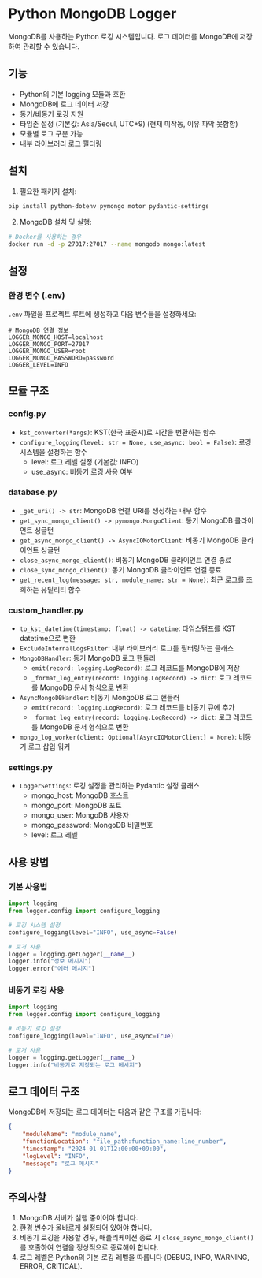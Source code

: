 # Python MongoDB Logger

MongoDB를 사용하는 Python 로깅 시스템입니다. 로그 데이터를 MongoDB에 저장하여 관리할 수 있습니다.

## 기능

- Python의 기본 logging 모듈과 호환
- MongoDB에 로그 데이터 저장
- 동기/비동기 로깅 지원
- 타임존 설정 (기본값: Asia/Seoul, UTC+9) (현재 미작동, 이유 파악 못함함)
- 모듈별 로그 구분 가능
- 내부 라이브러리 로그 필터링

## 설치

1. 필요한 패키지 설치:
```bash
pip install python-dotenv pymongo motor pydantic-settings
```

2. MongoDB 설치 및 실행:
```bash
# Docker를 사용하는 경우
docker run -d -p 27017:27017 --name mongodb mongo:latest
```

## 설정

### 환경 변수 (.env)

`.env` 파일을 프로젝트 루트에 생성하고 다음 변수들을 설정하세요:

```env
# MongoDB 연결 정보
LOGGER_MONGO_HOST=localhost
LOGGER_MONGO_PORT=27017
LOGGER_MONGO_USER=root
LOGGER_MONGO_PASSWORD=password
LOGGER_LEVEL=INFO
```

## 모듈 구조

### config.py
- `kst_converter(*args)`: KST(한국 표준시)로 시간을 변환하는 함수
- `configure_logging(level: str = None, use_async: bool = False)`: 로깅 시스템을 설정하는 함수
  - level: 로그 레벨 설정 (기본값: INFO)
  - use_async: 비동기 로깅 사용 여부

### database.py
- `_get_uri() -> str`: MongoDB 연결 URI를 생성하는 내부 함수
- `get_sync_mongo_client() -> pymongo.MongoClient`: 동기 MongoDB 클라이언트 싱글턴
- `get_async_mongo_client() -> AsyncIOMotorClient`: 비동기 MongoDB 클라이언트 싱글턴
- `close_async_mongo_client()`: 비동기 MongoDB 클라이언트 연결 종료
- `close_sync_mongo_client()`: 동기 MongoDB 클라이언트 연결 종료
- `get_recent_log(message: str, module_name: str = None)`: 최근 로그를 조회하는 유틸리티 함수

### custom_handler.py
- `to_kst_datetime(timestamp: float) -> datetime`: 타임스탬프를 KST datetime으로 변환
- `ExcludeInternalLogsFilter`: 내부 라이브러리 로그를 필터링하는 클래스
- `MongoDBHandler`: 동기 MongoDB 로그 핸들러
  - `emit(record: logging.LogRecord)`: 로그 레코드를 MongoDB에 저장
  - `_format_log_entry(record: logging.LogRecord) -> dict`: 로그 레코드를 MongoDB 문서 형식으로 변환
- `AsyncMongoDBHandler`: 비동기 MongoDB 로그 핸들러
  - `emit(record: logging.LogRecord)`: 로그 레코드를 비동기 큐에 추가
  - `_format_log_entry(record: logging.LogRecord) -> dict`: 로그 레코드를 MongoDB 문서 형식으로 변환
- `mongo_log_worker(client: Optional[AsyncIOMotorClient] = None)`: 비동기 로그 삽입 워커

### settings.py
- `LoggerSettings`: 로깅 설정을 관리하는 Pydantic 설정 클래스
  - mongo_host: MongoDB 호스트
  - mongo_port: MongoDB 포트
  - mongo_user: MongoDB 사용자
  - mongo_password: MongoDB 비밀번호
  - level: 로그 레벨

## 사용 방법

### 기본 사용법

```python
import logging
from logger.config import configure_logging

# 로깅 시스템 설정
configure_logging(level="INFO", use_async=False)

# 로거 사용
logger = logging.getLogger(__name__)
logger.info("정보 메시지")
logger.error("에러 메시지")
```

### 비동기 로깅 사용

```python
import logging
from logger.config import configure_logging

# 비동기 로깅 설정
configure_logging(level="INFO", use_async=True)

# 로거 사용
logger = logging.getLogger(__name__)
logger.info("비동기로 저장되는 로그 메시지")
```

## 로그 데이터 구조

MongoDB에 저장되는 로그 데이터는 다음과 같은 구조를 가집니다:

```json
{
    "moduleName": "module_name",
    "functionLocation": "file_path:function_name:line_number",
    "timestamp": "2024-01-01T12:00:00+09:00",
    "logLevel": "INFO",
    "message": "로그 메시지"
}
```

## 주의사항

1. MongoDB 서버가 실행 중이어야 합니다.
2. 환경 변수가 올바르게 설정되어 있어야 합니다.
3. 비동기 로깅을 사용할 경우, 애플리케이션 종료 시 `close_async_mongo_client()`를 호출하여 연결을 정상적으로 종료해야 합니다.
4. 로그 레벨은 Python의 기본 로깅 레벨을 따릅니다 (DEBUG, INFO, WARNING, ERROR, CRITICAL).

